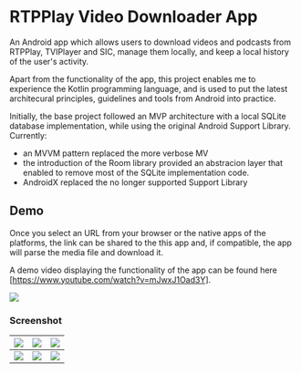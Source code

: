 # RTPPlay Video Downloader App
An Android app which allows users to download videos and podcasts from RTPPlay, TVIPlayer and SIC, manage them locally, and keep a local history of the user's activity.

Apart from the functionality of the app, this project enables me to experience the Kotlin programming language, and is used to put the latest architecural principles, guidelines and tools from Android into practice.

Initially, the base project followed an MVP architecture with a local SQLite database implementation, while using the original Android Support Library. Currently:
- an MVVM pattern replaced the more verbose MV
- the introduction of the Room library provided an abstracion layer that enabled to remove most of the SQLite implementation code.
- AndroidX replaced the no longer supported Support Library

## Demo
Once you select an URL from your browser or the native apps of the platforms, the link can be shared to the this app and, if compatible, the app will parse the media file and download it.

A demo video displaying the functionality of the app can be found here [https://www.youtube.com/watch?v=mJwxJ1Oad3Y]. 

![](art/demo-gif.gif)

### Screenshot
|  ![](art/screenshot-01.png)  |  ![](art/screenshot-03.png)  |  ![](art/screenshot-04.png)  |
|:----------------------------:|:----------------------------:|:----------------------------:|
|  ![](art/screenshot-05.png)  |  ![](art/screenshot-06.png)  |  ![](art/screenshot-07.png)  | 